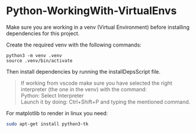 # Python-WorkingWith-VirtualEnvs

Make sure you are working in a venv (Virtual Environment) before installing dependencies for this project.

Create the required venv with the following commands:
```
python3 -m venv .venv
source .venv/bin/activate
```

Then install dependencies by running the installDepsScript file.

> If working from vscode make sure you have selected the right interpreter (the one in the venv) with the command:\
Python: Select Interpreter\
Launch it by doing: Ctrl+Shift+P and typing the mentioned command.

For matplotlib to render in linux you need:
```bash
sudo apt-get install python3-tk
```
